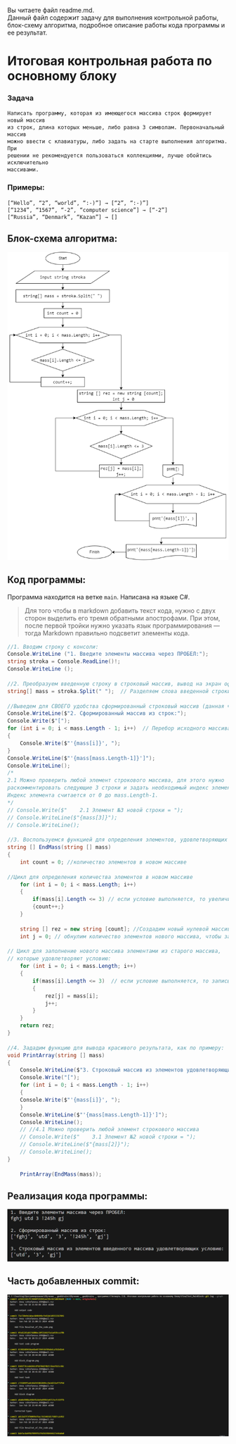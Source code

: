 Вы читаете файл readme.md.  
Данный файл содержит задачу для выполнения контрольной работы, блок-схему алгоритма, подробное описание работы кода программы и ее результат.

# Итоговая контрольная работа по основному блоку
### Задача
    Написать программу, которая из имеющегося массива строк формирует новый массив  
    из строк, длина которых меньше, либо равна 3 символам. Первоначальный массив  
    можно ввести с клавиатуры, либо задать на старте выполнения алгоритма. При   
    решении не рекомендуется пользоваться коллекциями, лучше обойтись исключительно  
    массивами.  
### Примеры:
    [“Hello”, “2”, “world”, “:-)”] → [“2”, “:-)”]
    [“1234”, “1567”, “-2”, “computer science”] → [“-2”]
    [“Russia”, “Denmark”, “Kazan”] → []

## Блок-схема алгоритма:
![Block_diagram](Block_diogram.png)  

## Код программы:
Программа находится на ветке `main`. Написана на языке C#.  

> Для того чтобы в markdown добавить текст кода, нужно с двух сторон выделить его тремя обратными апострофами. При этом, после первой тройки нужно указать язык программирования — тогда Markdown правильно подсветит элементы кода.

```C#
//1. Вводим строку с консоли:
Console.WriteLine ("1. Введите элементы массива через ПРОБЕЛ:");
string stroka = Console.ReadLine()!;
Console.WriteLine ();

//2. Преобразуем введенную строку в строковый массив, вывод на экран оформляем, как по примеру:
string[] mass = stroka.Split(" ");  // Разделяем слова введенной строки пробелами

//Выведем для СВОЕГО удобства сформированный строковый массив (данная часть кода не отображена на блок-схеме):
Console.WriteLine($"2. Сформированный массив из строк:");
Console.Write($"[");
for (int i = 0; i < mass.Length - 1; i++)  // Перебор исходного массива по элементам
{
    Console.Write($"'{mass[i]}', ");
}
Console.WriteLine($"'{mass[mass.Length-1]}']");
Console.WriteLine();
/*
2.1 Можно проверить любой элемент строкового массива, для этого нужно  
раскомментировать следующие 3 строки и задать необходимый индекс элемента.  
Индекс элемента считается от 0 до mass.Length-1.
*/
// Console.Write($"    2.1 Элемент №3 новой строки = ");
// Console.WriteLine($"{mass[3]}");
// Console.WriteLine();

//3. Воспользуемся функцией для определения элементов, удовлетворяющих условию задачи:
string [] EndMass(string [] mass)
{
    int count = 0; //количество элементов в новом массиве

//Цикл для определения количества элементов в новом массиве
    for (int i = 0; i < mass.Length; i++)
    {
        if(mass[i].Length <= 3) // если условие выполняется, то увеличиваем счетчик элементов
        {count++;}
    }

    string [] rez = new string [count]; //Создадим новый нулевой массив из строк размерностью count
    int j = 0; // обнулим количество элементов нового массива, чтобы записывать в него элементы начиная с нулевой позиции

// Цикл для заполнение нового массива элементами из старого массива, 
// которые удовлетворяют условию:
    for (int i = 0; i < mass.Length; i++)
    {
        if(mass[i].Length <= 3)  // если условие выполняется, то записываем элемент в новый массив
        {
            rez[j] = mass[i];
            j++;
        }
    }
    return rez;
}

//4. Зададим функцию для вывода красивого результата, как по примеру:
void PrintArray(string [] mass)
{
    Console.WriteLine($"3. Строковый массив из элементов удовлетворяющих условию:");
    Console.Write("[");
    for (int i = 0; i < mass.Length - 1; i++)
    {
    Console.Write($"'{mass[i]}', ");
    }
    Console.WriteLine($"'{mass[mass.Length-1]}']");
    Console.WriteLine();
    // //4.1 Можно проверить любой элемент строкового массива
    // Console.Write($"    3.1 Элемент №2 новой строки = ");
    // Console.WriteLine($"{mass[2]}");
    // Console.WriteLine();
}

    PrintArray(EndMass(mass));
```
## Реализация кода программы:
![Вывод результата программы](Resultat_of_the_code.png)

## Часть добавленных commit:
![Крайние commit, которые были отправлены на удаленный репозиторий](commit.png)


